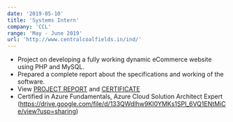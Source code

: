 ```yaml
---
date: '2019-05-10'
title: 'Systems Intern'
company: 'CCL'
range: 'May - June 2019'
url: 'http://www.centralcoalfields.in/ind/'
---
```


- Project on developing a fully working dynamic eCommerce website using PHP and MySQL.
- Prepared a complete report about the specifications and working of the software.
- View [PROJECT REPORT](https://drive.google.com/file/d/1Cn6gxJ1UYpcdz97FivBBp-SsXiVbgg5-/view?usp=sharing) and [CERTIFICATE](https://drive.google.com/file/d/1R1in-IgfDj9qx9btWEeA_9Ob3db-54_c/view?usp=sharing)
- Certified in Azure Fundamentals, Azure Cloud Solution Architect Expert (https://drive.google.com/file/d/133QWdIhw9KI0YMKs1SPI_6VQ1ENtMiCe/view?usp=sharing)